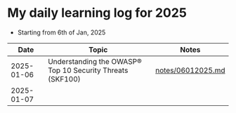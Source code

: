 # My daily learning log for 2025

- Starting from 6th of Jan, 2025

| Date       | Topic                                                     | Notes                                  |
| ---------- | --------------------------------------------------------- | -------------------------------------- |
| 2025-01-06 | Understanding the OWASP® Top 10 Security Threats (SKF100) | [notes/06012025.md](notes/06012025.md) |
| 2025-01-07 |
